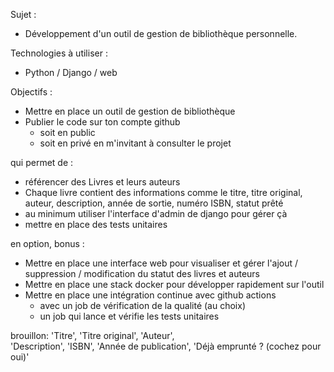 Sujet :

- Développement d'un outil de gestion de bibliothèque personnelle.

Technologies à utiliser :

- Python / Django / web

Objectifs :

- Mettre en place un outil de gestion de bibliothèque 
- Publier le code sur ton compte github
  - soit en public
  - soit en privé en m'invitant à consulter le projet 

qui permet de :

- référencer des Livres et leurs auteurs
- Chaque livre contient des informations comme le titre, titre original, auteur, description, année de sortie, numéro ISBN, statut prêté
- au minimum utiliser l'interface d'admin de django pour gérer çà
- mettre en place des tests unitaires

en option, bonus :

- Mettre en place une interface web pour visualiser et gérer l'ajout / suppression / modification du statut des livres et auteurs
- Mettre en place une stack docker pour développer rapidement sur l'outil
- Mettre en place une intégration continue avec github actions
  - avec un job de vérification de la qualité (au choix)
  - un job qui lance et vérifie les tests unitaires

brouillon: 'Titre', 'Titre original', 'Auteur', \
            'Description', 'ISBN', 'Année de publication', 'Déjà emprunté ? (cochez pour oui)'
